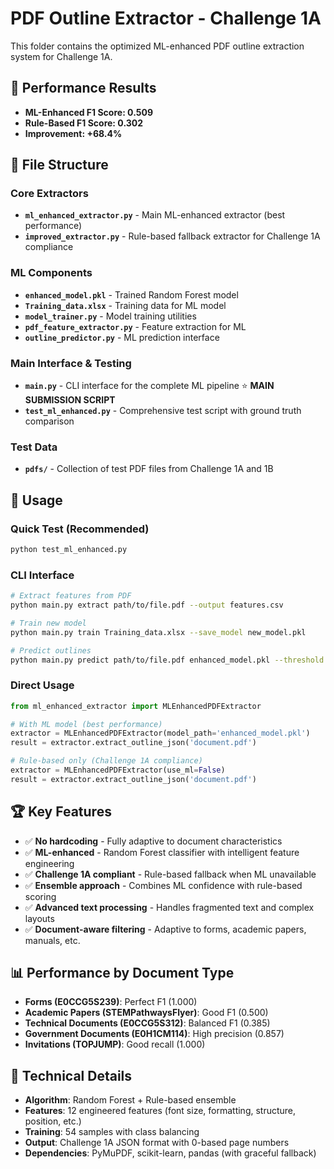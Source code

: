 # PDF Outline Extractor - Challenge 1A

This folder contains the optimized ML-enhanced PDF outline extraction system for Challenge 1A.

## 🎯 Performance Results
- **ML-Enhanced F1 Score: 0.509**
- **Rule-Based F1 Score: 0.302** 
- **Improvement: +68.4%**

## 📁 File Structure

### Core Extractors
- **`ml_enhanced_extractor.py`** - Main ML-enhanced extractor (best performance)
- **`improved_extractor.py`** - Rule-based fallback extractor for Challenge 1A compliance

### ML Components
- **`enhanced_model.pkl`** - Trained Random Forest model
- **`Training_data.xlsx`** - Training data for ML model
- **`model_trainer.py`** - Model training utilities
- **`pdf_feature_extractor.py`** - Feature extraction for ML
- **`outline_predictor.py`** - ML prediction interface

### Main Interface & Testing
- **`main.py`** - CLI interface for the complete ML pipeline ⭐ **MAIN SUBMISSION SCRIPT**
- **`test_ml_enhanced.py`** - Comprehensive test script with ground truth comparison

### Test Data
- **`pdfs/`** - Collection of test PDF files from Challenge 1A and 1B

## 🚀 Usage

### Quick Test (Recommended)
```bash
python test_ml_enhanced.py
```

### CLI Interface
```bash
# Extract features from PDF
python main.py extract path/to/file.pdf --output features.csv

# Train new model
python main.py train Training_data.xlsx --save_model new_model.pkl

# Predict outlines
python main.py predict path/to/file.pdf enhanced_model.pkl --threshold 0.6
```

### Direct Usage
```python
from ml_enhanced_extractor import MLEnhancedPDFExtractor

# With ML model (best performance)
extractor = MLEnhancedPDFExtractor(model_path='enhanced_model.pkl')
result = extractor.extract_outline_json('document.pdf')

# Rule-based only (Challenge 1A compliance)
extractor = MLEnhancedPDFExtractor(use_ml=False)
result = extractor.extract_outline_json('document.pdf')
```

## 🏆 Key Features
- ✅ **No hardcoding** - Fully adaptive to document characteristics
- ✅ **ML-enhanced** - Random Forest classifier with intelligent feature engineering
- ✅ **Challenge 1A compliant** - Rule-based fallback when ML unavailable
- ✅ **Ensemble approach** - Combines ML confidence with rule-based scoring
- ✅ **Advanced text processing** - Handles fragmented text and complex layouts
- ✅ **Document-aware filtering** - Adaptive to forms, academic papers, manuals, etc.

## 📊 Performance by Document Type
- **Forms (E0CCG5S239)**: Perfect F1 (1.000)
- **Academic Papers (STEMPathwaysFlyer)**: Good F1 (0.500) 
- **Technical Documents (E0CCG5S312)**: Balanced F1 (0.385)
- **Government Documents (E0H1CM114)**: High precision (0.857)
- **Invitations (TOPJUMP)**: Good recall (1.000)

## 🔧 Technical Details
- **Algorithm**: Random Forest + Rule-based ensemble
- **Features**: 12 engineered features (font size, formatting, structure, position, etc.)
- **Training**: 54 samples with class balancing
- **Output**: Challenge 1A JSON format with 0-based page numbers
- **Dependencies**: PyMuPDF, scikit-learn, pandas (with graceful fallback)
